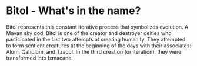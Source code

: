 # Bitol - What's in the name?

Bitol represents this constant iterative process that symbolizes evolution. A Mayan sky god, Bitol is one of the creator and destroyer deities who participated in the last two attempts at creating humanity. They attempted to form sentient creatures at the beginning of the days with their associates: Alom, Qaholom, and Tzacol. In the third creation (or iteration), they were transformed into Ixmacane.
